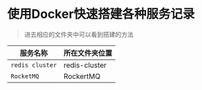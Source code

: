 # 使用Docker快速搭建各种服务记录

> 进去相应的文件夹中可以看到搭建的方法


|服务名称|所在文件夹位置|
|---------|---------|
|`redis cluster`|redis-cluster|
|`RocketMQ`|RockertMQ|
